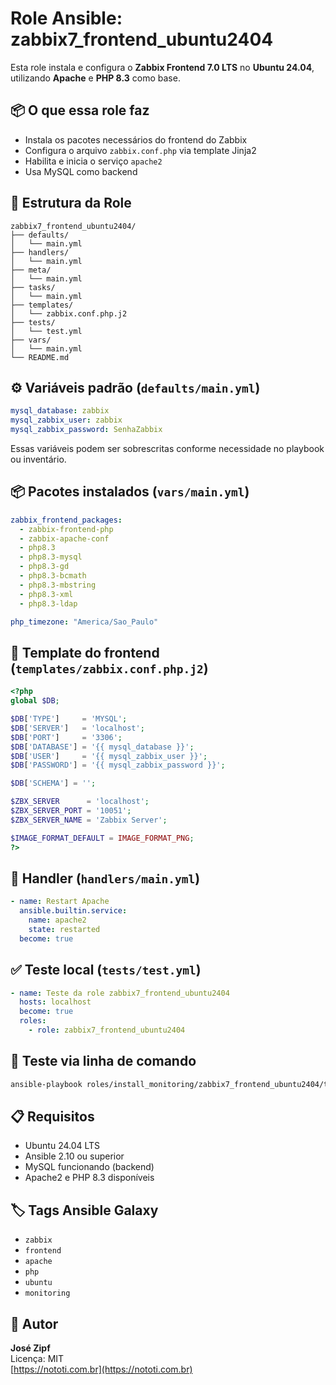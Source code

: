 # Role Ansible: zabbix7_frontend_ubuntu2404

Esta role instala e configura o **Zabbix Frontend 7.0 LTS** no **Ubuntu 24.04**, utilizando **Apache** e **PHP 8.3** como base.

## 📦 O que essa role faz

- Instala os pacotes necessários do frontend do Zabbix
- Configura o arquivo `zabbix.conf.php` via template Jinja2
- Habilita e inicia o serviço `apache2`
- Usa MySQL como backend

## 📁 Estrutura da Role

```
zabbix7_frontend_ubuntu2404/
├── defaults/
│   └── main.yml
├── handlers/
│   └── main.yml
├── meta/
│   └── main.yml
├── tasks/
│   └── main.yml
├── templates/
│   └── zabbix.conf.php.j2
├── tests/
│   └── test.yml
├── vars/
│   └── main.yml
└── README.md
```

## ⚙️ Variáveis padrão (`defaults/main.yml`)

```yaml
mysql_database: zabbix
mysql_zabbix_user: zabbix
mysql_zabbix_password: SenhaZabbix
```

Essas variáveis podem ser sobrescritas conforme necessidade no playbook ou inventário.

## 📦 Pacotes instalados (`vars/main.yml`)

```yaml
zabbix_frontend_packages:
  - zabbix-frontend-php
  - zabbix-apache-conf
  - php8.3
  - php8.3-mysql
  - php8.3-gd
  - php8.3-bcmath
  - php8.3-mbstring
  - php8.3-xml
  - php8.3-ldap

php_timezone: "America/Sao_Paulo"
```

## 🧾 Template do frontend (`templates/zabbix.conf.php.j2`)

```php
<?php
global $DB;

$DB['TYPE']     = 'MYSQL';
$DB['SERVER']   = 'localhost';
$DB['PORT']     = '3306';
$DB['DATABASE'] = '{{ mysql_database }}';
$DB['USER']     = '{{ mysql_zabbix_user }}';
$DB['PASSWORD'] = '{{ mysql_zabbix_password }}';

$DB['SCHEMA'] = '';

$ZBX_SERVER      = 'localhost';
$ZBX_SERVER_PORT = '10051';
$ZBX_SERVER_NAME = 'Zabbix Server';

$IMAGE_FORMAT_DEFAULT = IMAGE_FORMAT_PNG;
?>
```

## 🔁 Handler (`handlers/main.yml`)

```yaml
- name: Restart Apache
  ansible.builtin.service:
    name: apache2
    state: restarted
  become: true
```

## ✅ Teste local (`tests/test.yml`)

```yaml
- name: Teste da role zabbix7_frontend_ubuntu2404
  hosts: localhost
  become: true
  roles:
    - role: zabbix7_frontend_ubuntu2404
```

## 🧪 Teste via linha de comando

```bash
ansible-playbook roles/install_monitoring/zabbix7_frontend_ubuntu2404/tests/test.yml
```

## 📋 Requisitos

- Ubuntu 24.04 LTS
- Ansible 2.10 ou superior
- MySQL funcionando (backend)
- Apache2 e PHP 8.3 disponíveis

## 🏷️ Tags Ansible Galaxy

- `zabbix`
- `frontend`
- `apache`
- `php`
- `ubuntu`
- `monitoring`

## 🧑 Autor

**José Zipf**  
Licença: MIT  
[https://nototi.com.br](https://nototi.com.br)
